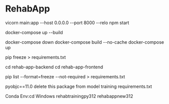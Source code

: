 # RehabApp

vicorn main:app --host 0.0.0.0 --port 8000 --relo
npm start

docker-compose up --build

docker-compose down
docker-compose build --no-cache
docker-compose up

pip freeze > requirements.txt

cd rehab-app-backend
cd rehab-app-frontend

pip list --format=freeze --not-required > requirements.txt

pyobjc==11.0 delete this package from model training requirements.txt

Conda Env:cd 
Windows
rehabtrainingpy312
rehabappnew312
